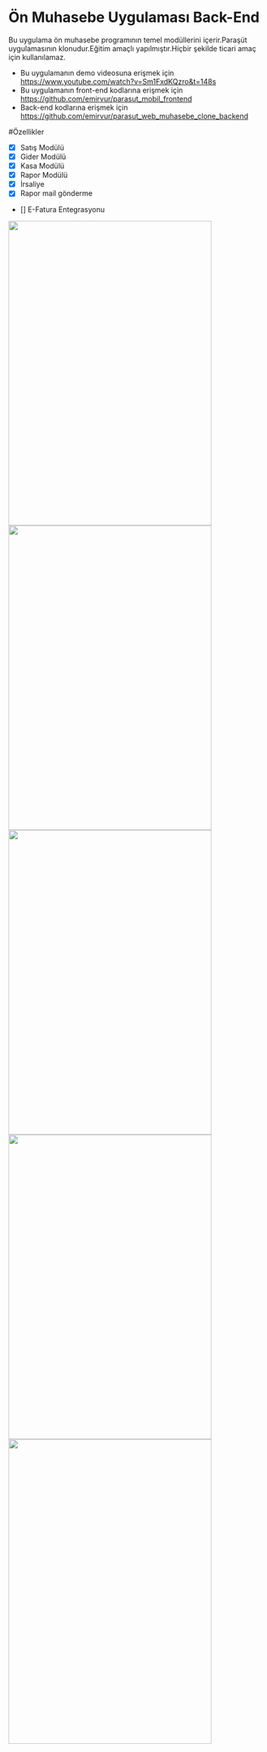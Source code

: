 # Ön Muhasebe Uygulaması Back-End

Bu uygulama ön muhasebe programının temel modüllerini içerir.Paraşüt uygulamasının klonudur.Eğitim amaçlı yapılmıştır.Hiçbir şekilde ticari amaç için kullanılamaz.

- Bu uygulamanın demo videosuna erişmek için https://www.youtube.com/watch?v=Sm1FxdKQzro&t=148s
- Bu uygulamanın front-end kodlarına erişmek için https://github.com/emirvur/parasut_mobil_frontend
- Back-end kodlarına erişmek için https://github.com/emirvur/parasut_web_muhasebe_clone_backend

#Özellikler

- [x] Satış Modülü
- [x] Gider Modülü
- [x] Kasa Modülü
- [x] Rapor Modülü
- [x] İrsaliye
- [x] Rapor mail gönderme
- [] E-Fatura Entegrasyonu


<img src="screenshots/2022-08-10_17-35-40.png"  width="400" height="600">
<img src="screenshots/satisfatura.png"  width="400" height="600">
<img src="screenshots/faturadetay.png"  width="400" height="600">
<img src="screenshots/tahsilatekle.png"  width="400" height="600">
<img src="screenshots/urunliste.png"  width="400" height="600">
